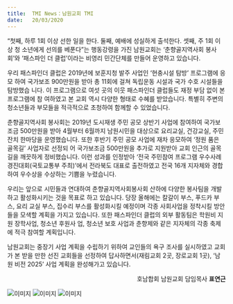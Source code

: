 ```yaml
---
title:  TMI News：남원교회 TMI
date:   20/03/2020
---
```


“첫째, 하루 1회 이상 선한 일을 한다. 둘째, 예배에 성실하게 출석한다. 셋째, 주 1회 이상 청
소년에게 선의를 베푼다”는 행동강령을 가진 남원교회는 ‘춘향골지역사회 봉사회’와 ‘패스파인
더 클럽’이라는 비영리 민간단체를 만들어 운영하고 있습니다.

우리 패스파인더 클럽은 2019년에 보훈지청 발주 사업인 ‘현충시설 탐방’ 프로그램에 응모
하여 국가보조 900만원을 받아 총 11회에 걸쳐 독립운동 시설과 국가 수호 시설들을 탐방했습
니다. 이 프로그램으로 여섯 곳의 이웃 패스파인더 클럽들도 재정 부담 없이 본 프로그램에 참
여하였고 본 교회 역시 다양한 형태로 수혜를 받았습니다. 특별히 주변의 청소년들과 부모들을
적극적으로 초청하여 함께할 수 있었습니다.

춘향골지역사회 봉사회는 2019년 도시재생 주민 공모 상반기 사업에 참여하여 국가보조금
500만원을 받아 4월부터 6월까지 남원시민을 대상으로 요리교실, 건강교실, 주민잔치 한마당을
운영했습니다. 또한 후반기 주민 공모 사업에 재차 응모하여 ‘정원 품은 골목길’ 사업자로 선정되
어 국가보조금 500만원을 추가로 지원받아 교회 인근의 골목길을 깨끗하게 정비했습니다. 이런
성과를 인정받아 ‘전국 주민참여 프로그램 우수사례 경진대회(국토교통부 주최)’에서 전라북도
대표로 출전하였고 전국 16개 지자체와 경합하여 우수상을 수상하는 기쁨을 누렸습니다.

우리는 앞으로 시민들과 연대하여 춘향골지역사회봉사회 산하에 다양한 봉사팀을 개발하고
활성화시키는 것을 목표로 하고 있습니다. 당장 올해에는 칼갈이 부스, 푸드카 부스, 요리 교실
부스, 집수리 부스를 활성화시킬 예정이며 각종 사회사업을 정착시킬 방안들을 모색할 계획을
가지고 있습니다. 또한 패스파인더 클럽의 외부 활동팀은 학원비 지원 장학사업, 청소년 후원사
업, 청소년 보호 사업과 춘향제와 같은 지자체의 각종 축제에 적극 참여할 계획입니다.

남원교회는 중장기 사업 계획을 수립하기 위하여 교인들의 욕구 조사를 실시하였고 교회
가 본 받을 만한 선진 교회들을 선정하여 답사하면서(재림교회 2곳, 장로교회 1곳), ‘남원 비전
2025’ 사업 계획을 완성해가고 있습니다.

<p style="text-align: right">호남합회 남원교회 담임목사 <b>표연근</b></p>

<img src="https://sabbath-school-stage.adventech.io/api/v1/ko/quarterlies/2020-01/lessons/12/days/img02.jpg" style="max-width:100%" alt="이미지" />

<img src="https://sabbath-school-stage.adventech.io/api/v1/ko/quarterlies/2020-01/lessons/12/days/img02.jpg" style="max-width:100%" alt="이미지" />

<img src="https://sabbath-school-stage.adventech.io/api/v1/ko/quarterlies/2020-01/lessons/12/days/img02.jpg" style="max-width:100%" alt="이미지" />
